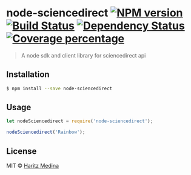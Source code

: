 # node-sciencedirect [![NPM version][npm-image]][npm-url] [![Build Status][travis-image]][travis-url] [![Dependency Status][daviddm-image]][daviddm-url] [![Coverage percentage][coveralls-image]][coveralls-url]
> A node sdk and client library for sciencedirect api

## Installation

```sh
$ npm install --save node-sciencedirect
```

## Usage

```js
let nodeSciencedirect = require('node-sciencedirect');

nodeSciencedirect('Rainbow');
```
## License

MIT © [Haritz Medina](https://haritzmedina.com)


[npm-image]: https://badge.fury.io/js/node-sciencedirect.svg
[npm-url]: https://npmjs.org/package/node-sciencedirect
[travis-image]: https://travis-ci.org/haritzmedina/node-sciencedirect.svg?branch=master
[travis-url]: https://travis-ci.org/haritzmedina/node-sciencedirect
[daviddm-image]: https://david-dm.org/haritzmedina/node-sciencedirect.svg?theme=shields.io
[daviddm-url]: https://david-dm.org/haritzmedina/node-sciencedirect
[coveralls-image]: https://coveralls.io/repos/haritzmedina/node-sciencedirect/badge.svg
[coveralls-url]: https://coveralls.io/r/haritzmedina/node-sciencedirect
